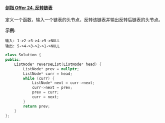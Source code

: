 #### [剑指 Offer 24. 反转链表](https://leetcode-cn.com/problems/fan-zhuan-lian-biao-lcof/)

定义一个函数，输入一个链表的头节点，反转该链表并输出反转后链表的头节点。

 

**示例:**

```
输入: 1->2->3->4->5->NULL
输出: 5->4->3->2->1->NULL
```

 

```c++
class Solution {
public:
    ListNode* reverseList(ListNode* head) {
        ListNode* prev = nullptr;
        ListNode* curr = head;
        while (curr) {
            ListNode* next = curr->next;
        	curr->next = prev;
        	prev = curr;	
        	curr = next;
    	}
        return prev;
    }
};
```

